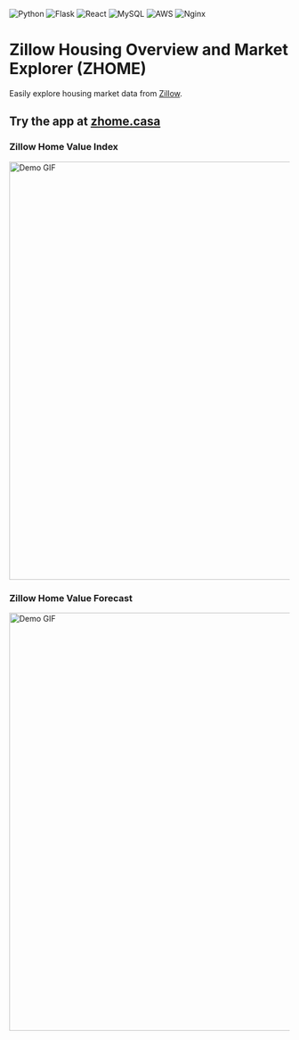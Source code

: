 ![Python](https://img.shields.io/badge/Python-3.11-blue)
![Flask](https://img.shields.io/badge/Flask-2.3-green)
![React](https://img.shields.io/badge/React-18.2-blue)
![MySQL](https://img.shields.io/badge/MySQL-8-orange)
![AWS](https://img.shields.io/badge/AWS-EC2%20|%20RDS-yellow)
![Nginx](https://img.shields.io/badge/Nginx-reverse%20proxy-brightgreen)
# Zillow Housing Overview and Market Explorer (ZHOME)
Easily explore housing market data from [Zillow](https://www.zillow.com/research/data/).

## Try the app at [zhome.casa](https://www.zhome.casa)

### Zillow Home Value Index
<img src="react-flask-app/public/zhvi.gif" width="750" alt="Demo GIF">

### Zillow Home Value Forecast
<img src="react-flask-app/public/zhvf.gif" width="750" alt="Demo GIF">

